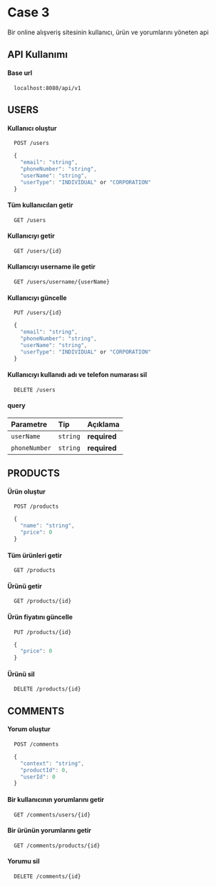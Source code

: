 
# Case 3

Bir online alışveriş sitesinin kullanıcı, ürün ve yorumlarını yöneten api

## API Kullanımı

#### Base url

```http
  localhost:8080/api/v1
```
## USERS

#### Kullanıcı oluştur

```http
  POST /users
```

```javascript
  {
    "email": "string",
    "phoneNumber": "string",
    "userName": "string",
    "userType": "INDIVIDUAL" or "CORPORATION"
  }
```

#### Tüm kullanıcıları getir

```http
  GET /users
```

#### Kullanıcıyı getir

```http
  GET /users/{id}
```

#### Kullanıcıyı username ile getir

```http
  GET /users/username/{userName}
```

#### Kullanıcıyı güncelle

```http
  PUT /users/{id}
```

```javascript
  {
    "email": "string",
    "phoneNumber": "string",
    "userName": "string",
    "userType": "INDIVIDUAL" or "CORPORATION"
  }
```

#### Kullanıcıyı kullanıdı adı ve telefon numarası sil

```http
  DELETE /users
```
#### query
| Parametre | Tip       | Açıklama       |
| :-------- | :-------  | :------------  |
| `userName` | `string` | **required**   |
| `phoneNumber` | `string` | **required**   |

## PRODUCTS

#### Ürün oluştur

```http
  POST /products
```

```javascript
  {
    "name": "string",
    "price": 0
  }
```

#### Tüm ürünleri getir

```http
  GET /products
```

#### Ürünü getir

```http
  GET /products/{id}
```

#### Ürün fiyatını güncelle

```http
  PUT /products/{id}
```

```javascript
  {
    "price": 0
  }
```

#### Ürünü sil

```http
  DELETE /products/{id}
```

## COMMENTS

#### Yorum oluştur

```http
  POST /comments
```

```javascript
  {
    "context": "string",
    "productId": 0,
    "userId": 0
  }
```

#### Bir kullanıcının yorumlarını getir

```http
  GET /comments/users/{id}
```

#### Bir ürünün yorumlarını getir

```http
  GET /comments/products/{id}
```

#### Yorumu sil

```http
  DELETE /comments/{id}
```